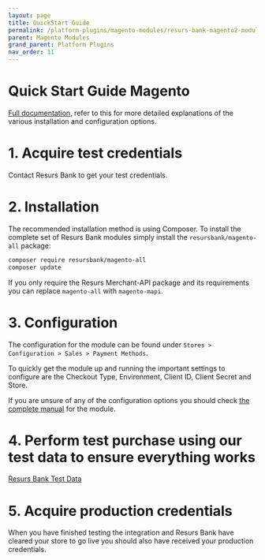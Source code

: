 ```yaml
---
layout: page
title: QuickStart Guide
permalink: /platform-plugins/magento-modules/resurs-bank-magento2-module-for-mapi-quick-start/
parent: Magento Modules
grand_parent: Platform Plugins
nav_order: 11
---
```


# Quick Start Guide Magento

[Full documentation](/platform-plugins/magento-modules/resurs-bank-magento2-module-for-mapi),
refer to this for more detailed explanations of the various installation
and configuration options.

# 1. Acquire test credentials

Contact Resurs Bank to get your test credentials.

# 2. Installation

The recommended installation method is using Composer. To install the complete
set of Resurs Bank modules simply install the `resursbank/magento-all` package:

```bash
composer require resursbank/magento-all
composer update
```

If you only require the Resurs Merchant-API package and its requirements you can replace
`magento-all` with `magento-mapi`.

# 3. Configuration

The configuration for the module can be found under 
`Stores > Configuration > Sales > Payment Methods`.

To quickly get the module up and running the important settings to configure are
the Checkout Type, Environment, Client ID, Client Secret and Store.

If you are unsure of any of
the configuration options you should check
[the complete manual](/platform-plugins/magento-modules/resurs-bank-magento2-module-for-mapi)
for the module.

# 4. Perform test purchase using our test data to ensure everything works

[Resurs Bank Test Data](https://developers.resurs.com/testing/)

# 5. Acquire production credentials

When you have finished testing the integration and Resurs Bank have cleared
your store to go live you should also have received your production credentials.

